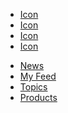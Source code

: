 <script type="text/javascript" src="/bundle.js"></script>
<div class="footerWrapper__base">
  <nav class="social__base">
    <ul class="social__list">
      <li class="social__listItem">
        <a href="#" class="social__link" target="_tab">Icon</a>
      </li>
      <li class="social__listItem">
        <a href="#" class="social__link" target="_tab">Icon</a>
      </li>
      <li class="social__listItem">
        <a href="#" class="social__link" target="_tab">Icon</a>
      </li>
      <li class="social__listItem">
        <a href="#" class="social__link" target="_tab">Icon</a>
      </li>
    </ul>
  </nav>
  <nav class="footer-nav__base">
    <ul class="footer-nav__list">
      <li class="footer-nav__listItem">
        <a href="#" class="footer-nav__link" target="_tab">News</a>
      </li>
      <li class="footer-nav__listItem">
        <a href="#" class="footer-nav__link" target="_tab">My Feed</a>
      </li>
      <li class="footer-nav__listItem">
        <a href="#" class="footer-nav__link" target="_tab">Topics</a>
      </li>
      <li class="footer-nav__listItem">
        <a href="#" class="footer-nav__link" target="_tab">Products</a>
      </li>
    </ul>
</div>
